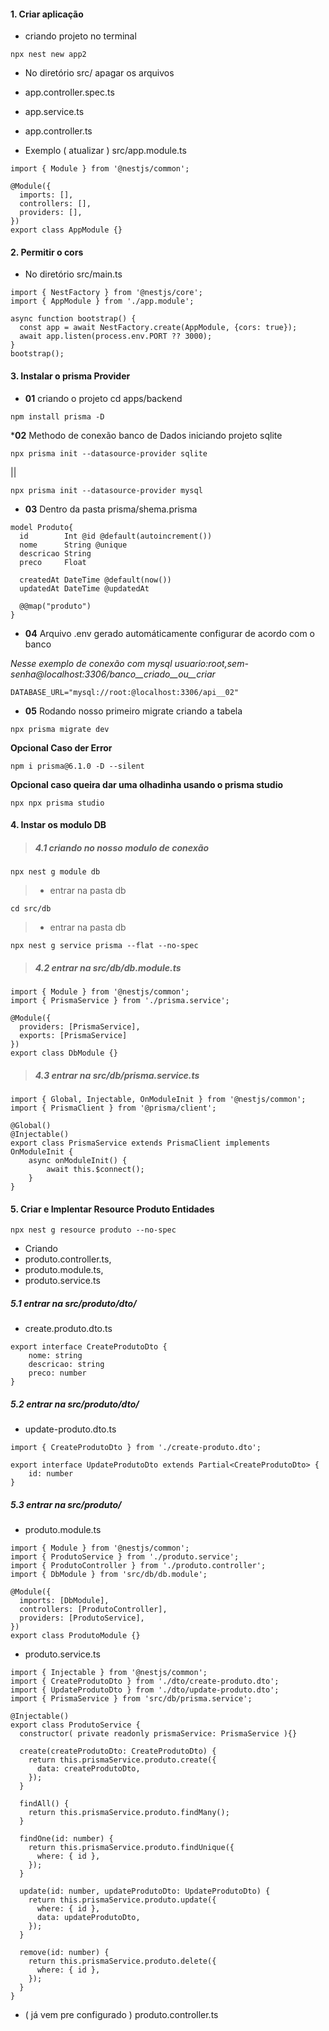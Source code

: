 #### 1. Criar aplicação
* criando projeto no terminal
```
npx nest new app2
```

* No diretório src/ apagar os arquivos
* app.controller.spec.ts
* app.service.ts
* app.controller.ts

* Exemplo ( atualizar ) src/app.module.ts
```
import { Module } from '@nestjs/common';

@Module({
  imports: [],
  controllers: [],
  providers: [],
})
export class AppModule {}
```

#### 2. Permitir o cors
* No diretório src/main.ts
```
import { NestFactory } from '@nestjs/core';
import { AppModule } from './app.module';

async function bootstrap() {
  const app = await NestFactory.create(AppModule, {cors: true});
  await app.listen(process.env.PORT ?? 3000);
}
bootstrap();
```

#### 3. Instalar o prisma Provider

* <b>01</b> criando o projeto cd apps/backend
```ok
npm install prisma -D
```

*<b>02</b> Methodo de conexão banco de Dados iniciando projeto sqlite
```
npx prisma init --datasource-provider sqlite
```
|| <br>
```ok
npx prisma init --datasource-provider mysql
```
* <b>03</b> Dentro da pasta prisma/shema.prisma
``` ok
model Produto{
  id        Int @id @default(autoincrement())
  nome      String @unique
  descricao String 
  preco     Float

  createdAt DateTime @default(now())
  updatedAt DateTime @updatedAt

  @@map("produto")
}
```

* <b>04</b> Arquivo .env gerado automáticamente configurar de acordo com o banco

<i> Nesse exemplo de conexão com mysql usuario:root,sem-senha@localhost:3306/banco__criado__ou__criar </i>
```
DATABASE_URL="mysql://root:@localhost:3306/api__02"
```

* <b>05</b> Rodando nosso primeiro migrate criando a tabela
``` ok
npx prisma migrate dev
```

<b> Opcional Caso der Error </b>
``` ok Prisma
npm i prisma@6.1.0 -D --silent
```

<b> Opcional caso queira dar uma olhadinha usando o prisma studio </b>
``` ok Prisma
npx npx prisma studio
```

#### 4. Instar os modulo DB

> ##### 4.1 criando no nosso modulo de conexão
```
npx nest g module db
```

> * entrar na pasta db
```
cd src/db
```

> * entrar na pasta db
```
npx nest g service prisma --flat --no-spec
```

> ##### 4.2 entrar na src/db/db.module.ts
```
import { Module } from '@nestjs/common';
import { PrismaService } from './prisma.service';

@Module({
  providers: [PrismaService],
  exports: [PrismaService]
})
export class DbModule {}
```

> ##### 4.3 entrar na src/db/prisma.service.ts
```
import { Global, Injectable, OnModuleInit } from '@nestjs/common';
import { PrismaClient } from '@prisma/client';

@Global()
@Injectable()
export class PrismaService extends PrismaClient implements OnModuleInit {
    async onModuleInit() {
        await this.$connect();
    }
}
```

#### 5. Criar e Implentar Resource Produto Entidades
```
npx nest g resource produto --no-spec
```
* Criando 
* produto.controller.ts,
* produto.module.ts, 
* produto.service.ts

##### 5.1 entrar na src/produto/dto/
* create.produto.dto.ts
```
export interface CreateProdutoDto {
    nome: string
    descricao: string
    preco: number
}

```
##### 5.2 entrar na src/produto/dto/
* update-produto.dto.ts
```
import { CreateProdutoDto } from './create-produto.dto';

export interface UpdateProdutoDto extends Partial<CreateProdutoDto> {
    id: number
}
```
##### 5.3 entrar na src/produto/
* produto.module.ts
```
import { Module } from '@nestjs/common';
import { ProdutoService } from './produto.service';
import { ProdutoController } from './produto.controller';
import { DbModule } from 'src/db/db.module';

@Module({
  imports: [DbModule],
  controllers: [ProdutoController],
  providers: [ProdutoService],
})
export class ProdutoModule {}

```
* produto.service.ts
```
import { Injectable } from '@nestjs/common';
import { CreateProdutoDto } from './dto/create-produto.dto';
import { UpdateProdutoDto } from './dto/update-produto.dto';
import { PrismaService } from 'src/db/prisma.service';

@Injectable()
export class ProdutoService {
  constructor( private readonly prismaService: PrismaService ){}

  create(createProdutoDto: CreateProdutoDto) {
    return this.prismaService.produto.create({
      data: createProdutoDto,
    });
  }

  findAll() {
    return this.prismaService.produto.findMany();
  }

  findOne(id: number) {
    return this.prismaService.produto.findUnique({
      where: { id },
    });
  }

  update(id: number, updateProdutoDto: UpdateProdutoDto) {
    return this.prismaService.produto.update({
      where: { id },
      data: updateProdutoDto,
    });
  }

  remove(id: number) {
    return this.prismaService.produto.delete({
      where: { id },
    });
  }
}
```
* ( já vem pre configurado )  produto.controller.ts

